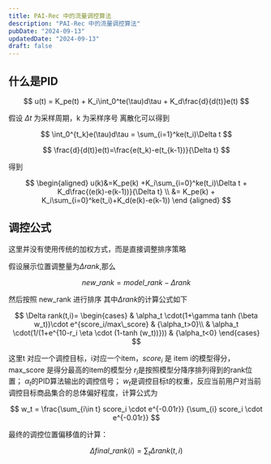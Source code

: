 ```yaml
---
title: PAI-Rec 中的流量调控算法
description: "PAI-Rec 中的流量调控算法"
pubDate: "2024-09-13"
updatedDate: "2024-09-13"
draft: false
---
```


## 什么是PID

$$
u(t) = K_pe(t) + K_i\int_0^te(\tau)d\tau + K_d\frac{d}{d(t)}e(t)
$$

假设 $\Delta t$ 为采样周期，k 为采样序号 离散化可以得到

$$
\int_0^{t_k}e(\tau)d\tau = \sum_{i=1}^ke(t_i)\Delta t
$$

$$
\frac{d}{d(t)}e(t)=\frac{e(t_k)-e(t_{k-1})}{\Delta t}
$$

得到

$$
\begin{aligned}
u(k)&=K_pe(k) +K_i\sum_{i=0}^ke(t_i)\Delta t +  K_d\frac{(e(k)-e(k-1))}{\Delta t} \\
&= K_pe(k) + K_i\sum_{i=0}^ke(t_i)+K_d(e(k)-e(k-1))
\end {aligned}
$$

## 调控公式

这里并没有使用传统的加权方式，而是直接调整排序策略

假设展示位置调整量为$\Delta rank$,那么

$$
new\_rank = model\_rank - \Delta rank
$$

然后按照 new_rank 进行排序
其中$\Delta rank$的计算公式如下

$$
\Delta rank(t,i)=
\begin{cases}
 & \alpha_t \cdot(1+\gamma tanh (\beta w_t))\cdot e^{score_i/max\_score}  &  {\alpha_t>0}\\
 & \alpha_t \cdot(1/(1+e^{10-r_i \eta \cdot (1-tanh (w_t))}))  &    {\alpha_t<0}
\end{cases}
$$

这里t 对应一个调控目标，i对应一个item，$score_i$ 是 item i的模型得分，max_score 是得分最高的item的模型分
$r_i$是按照模型分降序排列得到的rank位置；
$\alpha_t$的PID算法输出的调控信号；
$w_t$是调控目标t的权重，反应当前用户对当前调控目标商品集合的总体偏好程度，计算公式为

$$
w_t = \frac{\sum_{i\in t} score_i \cdot e^{-0.01r}}
{\sum_{i} score_i \cdot e^{-0.01r}}
$$

最终的调控位置偏移值的计算：

$$
\Delta final\_rank(i) = \sum_t \Delta rank(t,i)
$$
